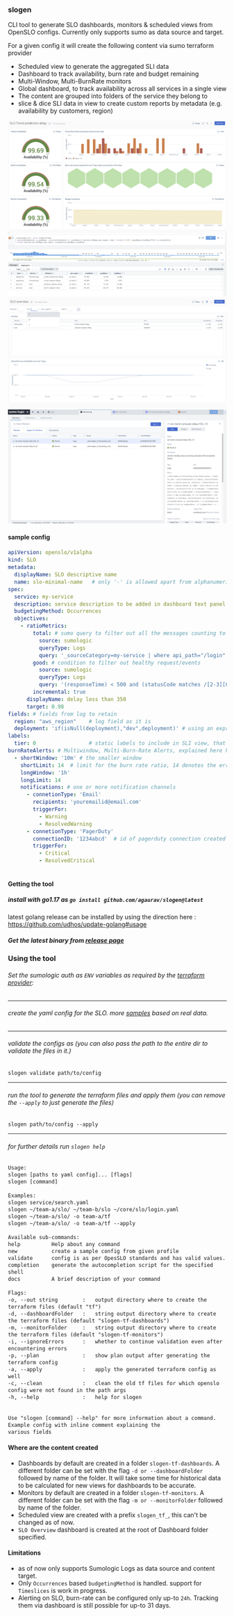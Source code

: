 ### slogen

CLI tool to generate SLO dashboards, monitors & scheduled views from OpenSLO configs. Currently only supports sumo as
data source and target.

For a given config it will create the following content via sumo terraform provider

- Scheduled view to generate the aggregated SLI data
- Dashboard to track availability, burn rate and budget remaining
- Multi-Window, Multi-BurnRate monitors
- Global dashboard, to track availability across all services in a single view
- The content are grouped into folders of the service they belong to
- slice & dice SLI data in view to create custom reports by metadata (e.g. availability by customers, region)

![panels](misc/slo_panel.png )
![overview](misc/view_search.png)
![panels](misc/overview.png)
![monitors](misc/monitors.png)

#### sample config

```yaml
apiVersion: openslo/v1alpha
kind: SLO
metadata:
  displayName: SLO descriptive name
  name: slo-minimal-name   # only '-' is allowed apart from alphanumeric chars, '-' not allowed in start or end
spec:
  service: my-service
  description: service description to be added in dashboard text panel
  budgetingMethod: Occurrences
  objectives:
    - ratioMetrics:
        total: # sumo query to filter out all the messages counting to valid request
          source: sumologic
          queryType: Logs
          query: '_sourceCategory=my-service | where api_path="/login"'
        good: # condition to filter out healthy request/events
          source: sumologic
          queryType: Logs
          query: '(responseTime) < 500 and (statusCode matches /[2-3][0-9]{2}/ )'
        incremental: true
      displayName: delay less than 350
      target: 0.98
fields: # fields from log to retain
  region: "aws_region"    # log field as it is
  deployment: 'if(isNull(deployment),"dev",deployment)' # using an expression
labels:
  tier: 0                 # static labels to include in SLI view, that are not present in the log messages
burnRateAlerts: # Multiwindow, Multi-Burn-Rate Alerts, explained here https://sre.google/workbook/alerting-on-slos/ 
  - shortWindow: '10m' # the smaller window
    shortLimit: 14  # limit for the burn rate ratio, 14 denotes the error consumed in the window were 14 times the allowed number  
    longWindow: '1h'
    longLimit: 14
    notifications: # one or more notification channels
      - connetionType: 'Email'
        recipients: 'youremailid@email.com'
        triggerFor:
          - Warning
          - ResolvedWarning
      - connetionType: 'PagerDuty'
        connectionID: '1234abcd'  # id of pagerduty connection created in sumo
        triggerFor:
          - Critical
          - ResolvedCritical



```

#### Getting the tool

##### install with go1.17 as `go install github.com/agaurav/slogen@latest`

latest golang release can be installed by using the direction here : https://github.com/udhos/update-golang#usage

##### Get the latest binary from [release page](https://github.com/agaurav/slogen/releases)

### Using the tool

###### Set the sumologic auth as `ENV` variables as required by the [terraform provider](https://registry.terraform.io/providers/SumoLogic/sumologic/latest/docs#environment-variables):

--- 

###### create the yaml config for the SLO. more [samples](samples/openslo) based on real data.

--- 

###### validate the configs as (you can also pass the path to the entire dir to validate the files in it.)

`slogen validate path/to/config`

--- 

###### run the tool to generate the terraform files and apply them (you can remove the `--apply` to just generate the files)

`slogen path/to/config --apply`


--- 

###### for further details run `slogen help`

```
Usage:
slogen [paths to yaml config]... [flags]
slogen [command]

Examples:
slogen service/search.yaml 
slogen ~/team-a/slo/ ~/team-b/slo ~/core/slo/login.yaml 
slogen ~/team-a/slo/ -o team-a/tf
slogen ~/team-a/slo/ -o team-a/tf --apply 

Available sub-commands:
help          Help about any command 
new           create a sample config from given profile 
validate      config is as per OpesSLO standards and has valid values.
completion    generate the autocompletion script for the specified shell 
docs          A brief description of your command 

Flags:
-o, --out string        :   output directory where to create the terraform files (default "tf")
-d, --dashboardFolder   :   string output directory where to create the terraform files (default "slogen-tf-dashboards")
-m, --monitorFolder     :   string output directory where to create the terraform files (default "slogen-tf-monitors")
-i, --ignoreErrors      :   whether to continue validation even after encountering errors 
-p, --plan              :   show plan output after generating the terraform config 
-a, --apply             :   apply the generated terraform config as well 
-c, --clean             :   clean the old tf files for which openslo config were not found in the path args 
-h, --help              :   help for slogen


Use "slogen [command] --help" for more information about a command. Example config with inline comment explaining the
various fields

```

#### Where are the content created

- Dashboards by default are created in a folder `slogen-tf-dashboards`. A different folder can be set with the
  flag `-d or --dashboardFolder` followed by name of the folder. It will take some time for historical data to be
  calculated for new views for dashboards to be accurate.
- Monitors by default are created in a folder `slogen-tf-monitors`. A different folder can be set with the
  flag `-m or --monitorFolder` followed by name of the folder.
- Scheduled view are created with a prefix `slogen_tf_`, this can't be changed as of now.
- `SLO Overview` dashboard is created at the root of Dashboard folder specified.

#### Limitations

- as of now only supports Sumologic Logs as data source and content target.
- Only `Occurrences` based `budgetingMethod` is handled. support for `Timeslices` is work in progress.
- Alerting on SLO, burn-rate can be configured only up-to `24h`. Tracking them via dashboard is still possible for up-to
  31 days.



